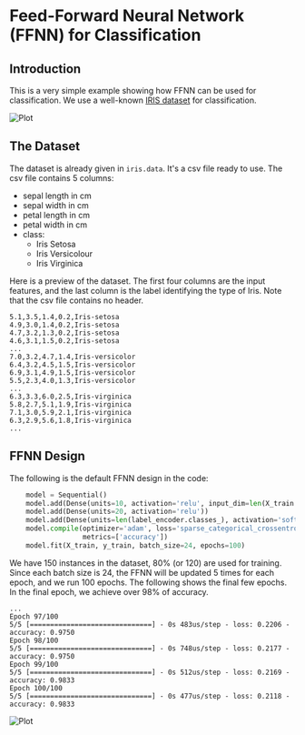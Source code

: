 # Feed-Forward Neural Network (FFNN) for Classification

## Introduction

This is a very simple example showing how FFNN can be used for classification.
We use a well-known [IRIS dataset](https://www.kaggle.com/datasets/uciml/iris) for classification.

![Plot](https://gitlab.surrey.ac.uk/cf0014/ffnn/-/raw/main/iris_img.png)

## The Dataset

The dataset is already given in `iris.data`. It's a csv file ready to use. The csv file contains 5 columns:
- sepal length in cm
- sepal width in cm
- petal length in cm
- petal width in cm
- class: 
  - Iris Setosa
  - Iris Versicolour
  - Iris Virginica

Here is a preview of the dataset. The first four columns are the input features, and the last column is the label identifying the type of Iris. Note that the csv file contains no header.

```
5.1,3.5,1.4,0.2,Iris-setosa
4.9,3.0,1.4,0.2,Iris-setosa
4.7,3.2,1.3,0.2,Iris-setosa
4.6,3.1,1.5,0.2,Iris-setosa
...
7.0,3.2,4.7,1.4,Iris-versicolor
6.4,3.2,4.5,1.5,Iris-versicolor
6.9,3.1,4.9,1.5,Iris-versicolor
5.5,2.3,4.0,1.3,Iris-versicolor
...
6.3,3.3,6.0,2.5,Iris-virginica
5.8,2.7,5.1,1.9,Iris-virginica
7.1,3.0,5.9,2.1,Iris-virginica
6.3,2.9,5.6,1.8,Iris-virginica
...
```

## FFNN Design

The following is the default FFNN design in the code:

```python
    model = Sequential()
    model.add(Dense(units=10, activation='relu', input_dim=len(X_train.columns)))
    model.add(Dense(units=20, activation='relu'))
    model.add(Dense(units=len(label_encoder.classes_), activation='softmax'))
    model.compile(optimizer='adam', loss='sparse_categorical_crossentropy', 
                  metrics=['accuracy'])
    model.fit(X_train, y_train, batch_size=24, epochs=100) 
```

We have 150 instances in the dataset, 80% (or 120) are used for training. Since each batch size is 24, the FFNN will be updated 5 times for each epoch, and we run 100 epochs. The following shows the final few epochs. In the final epoch, we achieve over 98% of accuracy.

```
...
Epoch 97/100
5/5 [==============================] - 0s 483us/step - loss: 0.2206 - accuracy: 0.9750
Epoch 98/100
5/5 [==============================] - 0s 748us/step - loss: 0.2177 - accuracy: 0.9750
Epoch 99/100
5/5 [==============================] - 0s 512us/step - loss: 0.2169 - accuracy: 0.9833
Epoch 100/100
5/5 [==============================] - 0s 477us/step - loss: 0.2118 - accuracy: 0.9833
```

![Plot](https://gitlab.surrey.ac.uk/cf0014/ffnn/-/raw/main/ffnn.png)

